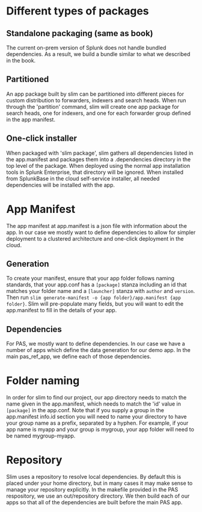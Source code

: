 # Different types of packages
## Standalone packaging (same as book)
The current on-prem version of Splunk does not handle bundled dependencies. As a result, we build a bundle similar to
what we described in the book.
## Partitioned
An app package built by slim can be partitioned into different pieces for custom distribution to forwarders, indexers
and search heads.  When run through the 'partition' command, slim will create one app package for search heads, one 
for indexers, and one for each forwarder group defined in the app manifest.
## One-click installer
When packaged with 'slim package', slim gathers all dependencies listed in the app.manifest and packages them into a
.dependencies directory in the top level of the package.  When deployed using the normal app installation tools in 
Splunk Enterprise, that directory will be ignored.  When installed from SplunkBase in the cloud self-service installer,
all needed dependencies will be installed with the app.
# App Manifest
The app manifest at app.manifest is a json file with information about the app.  In our case we mostly want to define
dependencies to allow for simpler deployment to a clustered architecture and one-click deployment in the cloud. 
## Generation
To create your manifest, ensure that your app folder follows naming standards, that your app.conf has a `[package]` stanza 
including an id that matches your folder name and a `[launcher]` stanza with `author` and `version`.  Then run
`slim generate-manifest -o {app folder}/app.manifest {app folder}`.  Slim will pre-populate many fields, but you will
want to edit the app.manifest to fill in the details of your app.
## Dependencies
For PAS, we mostly want to define dependencies.  In our case we have a number of apps which define the data generation
for our demo app.  In the main pas\_ref\_app, we define each of those dependencies.
# Folder naming
In order for slim to find our project, our app directory needs to match the name given in the app.manifest, which
needs to match the 'id' value in `[package]` in the app.conf.  Note that if you supply a group in the app.manifest
info.id section you will need to name your directory to have your group name as a prefix, separated by a hyphen.
For example, if your app name is myapp and your group is mygroup, your app folder will need to be named mygroup-myapp.
# Repository
Slim uses a repository to resolve local dependencies.  By default this is placed under your home directory, 
but in many cases it may make sense to manage your repository explicitly.  In the makefile provided in the 
PAS respository, we use an out/repository directory.  We then build each of our apps so that all of the dependencies 
are built before the main PAS app.
